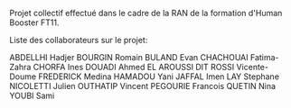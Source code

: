 Projet collectif effectué dans le cadre de la RAN de la formation d'Human Booster FT11.

Liste des collaborateurs sur le projet:

ABDELLHI Hadjer
BOURGIN Romain
BULAND Evan
CHACHOUAI Fatima-Zahra
CHORFA Ines
DOUADI Ahmed
EL AROUSSI DIT ROSSI Vicente-Doume
FREDERICK Medina
HAMADOU Yani
JAFFAL Imen
LAY Stephane
NICOLETTI Julien
OUTHATIP Vincent
PEGOURIE Francois
QUETIN Nina
YOUBI Sami
